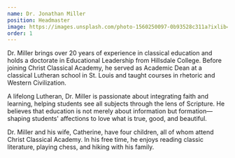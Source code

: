 ```yaml
---
name: Dr. Jonathan Miller
position: Headmaster
image: https://images.unsplash.com/photo-1560250097-0b93528c311a?ixlib=rb-4.0.3&ixid=M3wxMjA3fDB8MHxwaG90by1wYWdlfHx8fGVufDB8fHx8fA%3D%3D&auto=format&fit=crop&w=687&q=80
order: 1
---
```


Dr. Miller brings over 20 years of experience in classical education and holds a doctorate in Educational Leadership from Hillsdale College. Before joining Christ Classical Academy, he served as Academic Dean at a classical Lutheran school in St. Louis and taught courses in rhetoric and Western Civilization.

A lifelong Lutheran, Dr. Miller is passionate about integrating faith and learning, helping students see all subjects through the lens of Scripture. He believes that education is not merely about information but formation—shaping students' affections to love what is true, good, and beautiful.

Dr. Miller and his wife, Catherine, have four children, all of whom attend Christ Classical Academy. In his free time, he enjoys reading classic literature, playing chess, and hiking with his family.
